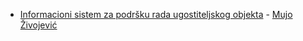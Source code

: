 
* [Informacioni sistem za podršku rada ugostiteljskog objekta](\RIS-IB150055.pdf) - [Mujo Živojević](https://github.com/mujozivojevic)